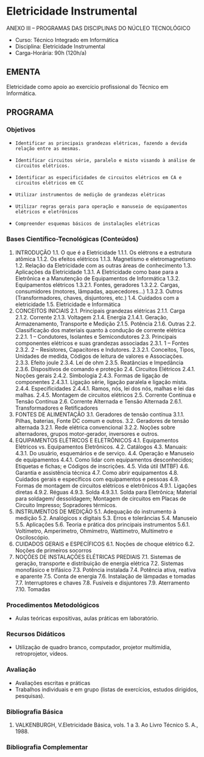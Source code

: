 # Eletricidade Instrumental 


ANEXO III – PROGRAMAS DAS DISCIPLINAS DO NÚCLEO TECNOLÓGICO


* Curso: Técnico Integrado em Informática
* Disciplina: Eletricidade Instrumental                                                
* Carga-Horária: 90h (120h/a)

## EMENTA

 Eletricidade como apoio ao exercício profissional do Técnico em Informática.

## PROGRAMA
### Objetivos

 *     Identificar as principais grandezas elétricas, fazendo a devida relação entre as mesmas.
 *     Identificar circuitos série, paralelo e misto visando à análise de circuitos elétricos.
 *     Identificar as especificidades de circuitos elétricos em CA e circuitos elétricos em CC
 *     Utilizar instrumentos de medição de grandezas elétricas
 *     Utilizar regras gerais para operação e manuseio de equipamentos elétricos e eletrônicos
 *     Compreender esquemas básicos de instalações elétricas

### Bases Científico-Tecnológicas (Conteúdos)

 1.    INTRODUÇÃO
        1.1. O que é a Eletricidade
              1.1.1. Os elétrons e a estrutura atômica
              1.1.2. Os efeitos elétricos
              1.1.3. Magnetismo e eletromagnetismo
        1.2. Relação da Eletricidade com as outras áreas de conhecimento
        1.3. Aplicações da Eletricidade
              1.3.1. A Eletricidade como base para a Eletrônica e a Manutenção de Equipamentos de Informática
              1.3.2. Equipamentos elétricos
                     1.3.2.1. Fontes, geradores
                     1.3.2.2. Cargas, consumidores (motores, lâmpadas, aquecedores...)
                     1.3.2.3. Outros (Transformadores, chaves, disjuntores, etc.)
        1.4. Cuidados com a eletricidade
        1.5. Eletricidade e Informática
 2.    CONCEITOS INICIAIS
        2.1. Principais grandezas elétricas
              2.1.1. Carga
              2.1.2. Corrente
              2.1.3. Voltagem
              2.1.4. Energia
                     2.1.4.1. Geração, Armazenamento, Transporte e Medição
              2.1.5. Potência
              2.1.6. Outras
        2.2. Classificação dos materiais quanto à condução de corrente elétrica
              2.2.1. 1 – Condutores, Isolantes e Semicondutores
        2.3. Principais componentes elétricos e suas grandezas associadas
              2.3.1. 1 – Fontes
              2.3.2. 2 – Resistores, Capacitores e Indutores.
                     2.3.2.1. Conceitos, Tipos, Unidades de medida, Códigos de leitura de valores e Associações.
              2.3.3. Efeito joule
              2.3.4. Lei de ohm
              2.3.5. Reatâncias e Impedância
              2.3.6. Dispositivos de comando e proteção
        2.4. Circuitos Elétricos
              2.4.1. Noções gerais
              2.4.2. Simbologia
              2.4.3. Formas de ligação de componentes
                     2.4.3.1. Ligação série, ligação paralela e ligação mista.
              2.4.4. Especificidades
                     2.4.4.1. Ramos, nós, lei dos nós, malhas e lei das malhas.
              2.4.5. Montagem de circuitos elétricos
        2.5. Corrente Contínua e Tensão Contínua
      2.6. Corrente Alternada e Tensão Alternada
            2.6.1. Transformadores e Retificadores
3.   FONTES DE ALIMENTAÇÃO
      3.1. Geradores de tensão contínua
            3.1.1. Pilhas, baterias, Fonte DC comum e outros.
      3.2. Geradores de tensão alternada
            3.2.1. Rede elétrica convencional
            3.2.2. Noções sobre alternadores, grupos motor-gerador, inversores e outros.
4.   EQUIPAMENTOS ELÉTRICOS E ELETRÔNICOS
      4.1. Equipamentos Elétricos vs. Equipamentos Eletrônicos.
      4.2. Catálogos
      4.3. Manuais:
            4.3.1. Do usuário, esquemários e de serviço.
      4.4. Operação e Manuseio de equipamentos
            4.4.1. Como lidar com equipamentos desconhecidos; Etiquetas e fichas; e Códigos de inscrições.
      4.5. Vida útil (MTBF)
      4.6. Garantia e assistência técnica
      4.7. Como abrir equipamentos
      4.8. Cuidados gerais e específicos com equipamentos e pessoas
      4.9. Formas de montagem de circuitos elétricos e eletrônicos
            4.9.1. Ligações diretas
            4.9.2. Réguas
            4.9.3. Solda
                   4.9.3.1. Solda para Eletrônica; Material para soldagem/ dessoldagem; Montagem de circuitos em
                        Placas de Circuito Impresso; Sopradores térmicos.
5.   INSTRUMENTOS DE MEDIÇÃO
      5.1. Adequação do instrumento à medição
      5.2. Analógicos x digitais
      5.3. Erros e tolerâncias
      5.4. Manuseio
      5.5. Aplicações
      5.6. Teoria e prática dos principais instrumentos
            5.6.1. Voltímetro, Amperímetro, Ohmímetro, Wattímetro, Multímetro e Osciloscópio.
6.   CUIDADOS GERAIS e ESPECÍFICOS
      6.1. Noções de choque elétrico
      6.2. Noções de primeiros socorros
7.   NOÇÕES DE INSTALAÇÕES ELÉTRICAS PREDIAIS
      7.1. Sistemas de geração, transporte e distribuição de energia elétrica
      7.2. Sistemas monofásico e trifásico
      7.3. Potência instalada
      7.4. Potência ativa, reativa e aparente
      7.5. Conta de energia
      7.6. Instalação de lâmpadas e tomadas
      7.7. Interruptores e chaves
      7.8. Fusíveis e disjuntores
      7.9. Aterramento
      7.10. Tomadas

### Procedimentos Metodológicos

*    Aulas teóricas expositivas, aulas práticas em laboratório.

### Recursos Didáticos

*    Utilização de quadro branco, computador, projetor multimídia, retroprojetor, vídeos.

### Avaliação

*    Avaliações escritas e práticas
*    Trabalhos individuais e em grupo (listas de exercícios, estudos dirigidos, pesquisas).

### Bibliografia Básica

1.   VALKENBURGH, V.Eletricidade Básica, vols. 1 a 3. Ao Livro Técnico S. A., 1988.

### Bibliografia Complementar